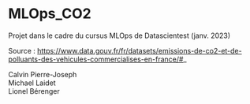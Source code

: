 # MLOps_CO2
Projet dans le cadre du cursus MLOps de Datascientest (janv. 2023)

Source : https://www.data.gouv.fr/fr/datasets/emissions-de-co2-et-de-polluants-des-vehicules-commercialises-en-france/#_

Calvin Pierre-Joseph<br>
Michael Laidet<br>
Lionel Bérenger<br>
